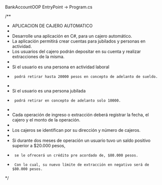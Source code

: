 BankAccountOOP
EntryPoint -> Program.cs

/**
 * APLICACION DE CAJERO AUTOMATICO
 * 
 * Desarrolle una aplicación en C#, para un cajero automático. 
 * La aplicación permitirá crear cuentas para jubilados y personas en actividad.
 * Los usuarios del cajero podrán depositar en su cuenta y realizar extracciones de la misma.
 * 
 * Si el usuario es una persona en actividad laboral
 *      podrá retirar hasta 20000 pesos en concepto de adelanto de sueldo.
 * 
 * Si el usuario es una persona jubilada
 *      podrá retirar en concepto de adelanto solo 10000. 
 * 
 * Cada operación de ingreso o extracción deberá registrar la fecha, el cajero y el monto de la operación.
 * 
 * Los cajeros se identifican por su dirección y número de cajeros.
 * 
 * Si durante dos meses de operación un usuario tuvo un saldo positivo superior a $20.000 pesos,
 *      se le ofrecerá un crédito pre acordado de, $80.000 pesos. 
 *      Con lo cual, su nuevo límite de extracción en negativo será de $80.000 pesos.
*/
